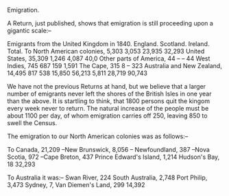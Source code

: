  Emigration.  A Return, just published, shows that emigration is still proceeding upon a gigantic scale:–  Emigrants from the United Kingdom in 1840. England. Scotland. Ireland. Total. To North American colonies, 5,303 3,053 23,935 32,293 United States, 35,309 1,246 4,087 40,0 Other parts of America, 44 – – 44 West Indies, 745 687 159 1,591 The Cape, 315 8 – 323 Australia and New Zealand, 14,495 817 538 15,850 56,213 5,811 28,719 90,743  We have not the previous Returns at hand, but we believe that a larger number of emigrants never left the shores of the British Isles in one year than the above. It is startling to think, that 1800 persons quit the kingom every week never to return. The natural increase of the people must be about 1100 per day, of whom emigration carries off 250, leaving 850 to swell the Census.  The emigration to our North American colonies was as follows:–  To Canada, 21,209 –New Brunswick, 8,056 – Newfoundland, 387 –Nova Scotia, 972 –Cape Breton, 437 Prince Edward's Island, 1,214 Hudson's Bay, 18 32,293  To Australia it was:– Swan River, 224 South Australia, 2,748 Port Philip, 3,473 Sydney, 7, Van Diemen's Land, 299 14,392